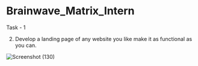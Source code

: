 
# Brainwave_Matrix_Intern

Task - 1

2) Develop a landing page of any website you like make it as functional as you can.

![Screenshot (130)](https://github.com/user-attachments/assets/87a7f223-1d52-486a-9cd1-0e0984e551a3)
